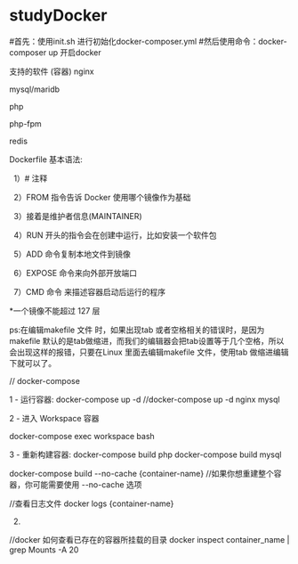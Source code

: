 # studyDocker


#首先：使用init.sh 进行初始化docker-composer.yml 
#然后使用命令：docker-composer up 开启docker 

支持的软件 (容器)
  nginx
  
  mysql/maridb
  
  php

  php-fpm

  redis
  
  
  Dockerfile 基本语法:

    1）# 注释

    2）FROM 指令告诉 Docker 使用哪个镜像作为基础

    3）接着是维护者信息(MAINTAINER)

    4）RUN 开头的指令会在创建中运行，比如安装一个软件包

    5）ADD 命令复制本地文件到镜像

    6）EXPOSE 命令来向外部开放端口

    7）CMD 命令 来描述容器启动后运行的程序


  *一个镜像不能超过 127 层
  
  ps:在编辑makefile 文件 时，如果出现tab 或者空格相关的错误时，是因为makefile 默认的是tab做缩进，而我们的编辑器会把tab设置等于几个空格，所以会出现这样的报错，只要在Linux 里面去编辑makefile 文件，使用tab 做缩进编辑下就可以了。
 
// docker-compose

1 - 运行容器:
docker-compose up -d  //docker-compose up -d  nginx mysql


2 - 进入 Workspace 容器

docker-compose exec workspace bash

3 - 重新构建容器:
docker-compose build php
docker-compose build mysql

docker-compose build --no-cache {container-name} //如果你想重建整个容器，你可能需要使用 --no-cache 选项

//查看日志文件
docker logs {container-name}

2.
//docker 如何查看已存在的容器所挂载的目录
docker inspect container_name | grep Mounts -A 20

 